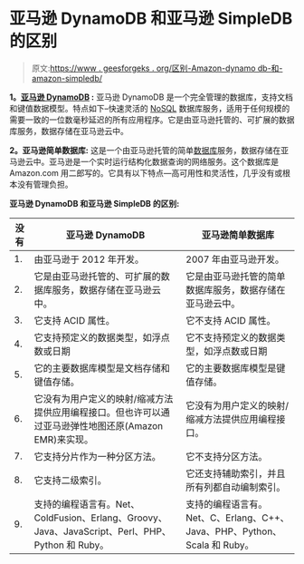 # 亚马逊 DynamoDB 和亚马逊 SimpleDB 的区别

> 原文:[https://www . geesforgeks . org/区别-Amazon-dynamo db-和-amazon-simpledb/](https://www.geeksforgeeks.org/difference-between-amazon-dynamodb-and-amazon-simpledb/)

**1。[亚马逊 DynamoDB](https://www.geeksforgeeks.org/dynamodb-introduction/) :**
亚马逊 DynamoDB 是一个完全管理的数据库，支持文档和键值数据模型。特点如下–快速灵活的 [NoSQL](https://www.geeksforgeeks.org/introduction-to-nosql/) 数据库服务，适用于任何规模的需要一致的一位数毫秒延迟的所有应用程序。它是由亚马逊托管的、可扩展的数据库服务，数据存储在亚马逊云中。

**2。亚马逊简单数据库:**
这是一个由亚马逊托管的简单[数据库](https://www.geeksforgeeks.org/introduction-of-dbms-database-management-system-set-1/)服务，数据存储在亚马逊云中。亚马逊是一个实时运行结构化数据查询的网络服务。这个数据库是 Amazon.com 用二郎写的。它具有以下特点—高可用性和灵活性，几乎没有或根本没有管理负担。

**亚马逊 DynamoDB 和亚马逊 SimpleDB 的区别:**

<center>

| 没有 | 亚马逊 DynamoDB | 亚马逊简单数据库 |
| --- | --- | --- |
| 1. | 由亚马逊于 2012 年开发。 | 2007 年由亚马逊开发。 |
| 2. | 它是由亚马逊托管的、可扩展的数据库服务，数据存储在亚马逊云中。 | 它是由亚马逊托管的简单数据库服务，数据存储在亚马逊云中。 |
| 3. | 它支持 ACID 属性。 | 它不支持 ACID 属性。 |
| 4. | 它支持预定义的数据类型，如浮点数或日期 | 它不支持预定义的数据类型，如浮点数或日期 |
| 5. | 它的主要数据库模型是文档存储和键值存储。 | 它的主要数据库模型是键值存储。 |
| 6. | 它没有为用户定义的映射/缩减方法提供应用编程接口。但也许可以通过亚马逊弹性地图还原(Amazon EMR)来实现。 | 它没有为用户定义的映射/缩减方法提供应用编程接口。 |
| 7. | 它支持分片作为一种分区方法。 | 它不支持分区方法。 |
| 8. | 它支持二级索引。 | 它还支持辅助索引，并且所有列都自动编制索引。 |
| 9. | 支持的编程语言有。Net、ColdFusion、Erlang、Groovy、Java、JavaScript、Perl、PHP、Python 和 Ruby。 | 支持的编程语言有。Net、C、Erlang、C++、Java、PHP、Python、Scala 和 Ruby。 |

</center>
